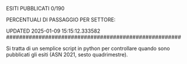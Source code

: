 ESITI PUBBLICATI 0/190 

PERCENTUALI DI PASSAGGIO PER SETTORE:

UPDATED 2025-01-09 15:15:12.333582
###################################################### 

Si tratta di un semplice script in python per controllare quando sono pubblicati gli esiti (ASN 2021, sesto quadrimestre).

